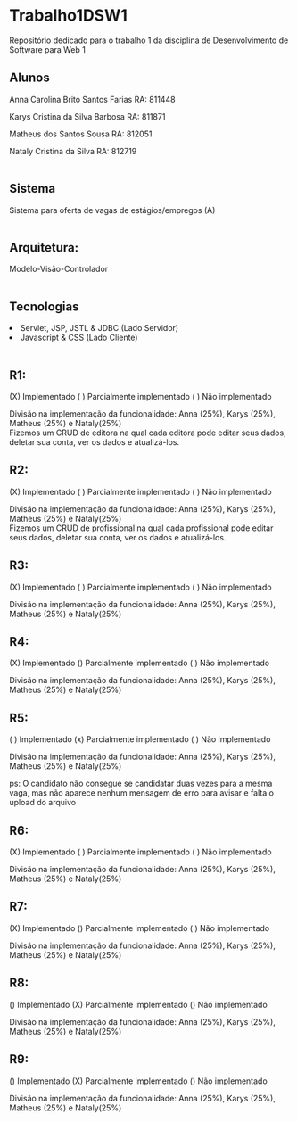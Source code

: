 # Trabalho1DSW1
Repositório dedicado para o trabalho 1 da disciplina de Desenvolvimento de Software para Web 1

<h2>Alunos </h2> 

Anna Carolina Brito Santos Farias RA: 811448 <br />

Karys Cristina da Silva Barbosa  RA: 811871 <br />

Matheus dos Santos Sousa RA: 812051 <br />

Nataly Cristina da Silva RA: 812719 <br /><br />

<h2> Sistema </h2>
Sistema para oferta de vagas de estágios/empregos (A)<br /><br />

<h2> Arquitetura: </h2>
Modelo-Visão-Controlador<br /><br />

<h2> Tecnologias </h2>
<li>Servlet, JSP,  JSTL & JDBC (Lado Servidor)</li>
<li>Javascript & CSS (Lado Cliente)</li><br />

<h2>R1:</h2>

(X) Implementado ( ) Parcialmente implementado ( ) Não implementado <br/>

Divisão na implementação da funcionalidade: Anna (25%), Karys (25%), Matheus (25%) e Nataly(25%) <br/>
Fizemos um CRUD de editora na qual cada editora pode editar seus dados, deletar sua conta, ver os dados e atualizá-los. <br/>
<h2>R2:</h2>

(X) Implementado ( ) Parcialmente implementado ( ) Não implementado <br/>

Divisão na implementação da funcionalidade: Anna (25%), Karys (25%), Matheus (25%) e Nataly(25%) <br/>
Fizemos um CRUD de profissional na qual cada profissional pode editar seus dados, deletar sua conta, ver os dados e atualizá-los. <br/>

<h2>R3:</h2>

(X) Implementado ( ) Parcialmente implementado ( ) Não implementado <br/>

Divisão na implementação da funcionalidade: Anna (25%), Karys (25%), Matheus (25%) e Nataly(25%) <br/>


<h2>R4:</h2>

(X) Implementado () Parcialmente implementado ( ) Não implementado <br/>

Divisão na implementação da funcionalidade: Anna (25%), Karys (25%), Matheus (25%) e Nataly(25%) <br/>

<h2>R5:</h2>

( ) Implementado (x) Parcialmente implementado ( ) Não implementado <br/>

Divisão na implementação da funcionalidade: Anna (25%), Karys (25%), Matheus (25%) e Nataly(25%) <br/>

ps: O candidato não consegue se candidatar duas vezes para a mesma vaga, mas não aparece nenhum mensagem de erro para avisar 
e falta o upload do arquivo

<h2>R6:</h2>

(X) Implementado ( ) Parcialmente implementado ( ) Não implementado <br/>

Divisão na implementação da funcionalidade: Anna (25%), Karys (25%), Matheus (25%) e Nataly(25%) <br/>


<h2>R7:</h2>

(X) Implementado () Parcialmente implementado ( ) Não implementado <br/>

Divisão na implementação da funcionalidade: Anna (25%), Karys (25%), Matheus (25%) e Nataly(25%) <br/> 

<h2>R8:</h2>

() Implementado (X) Parcialmente implementado () Não implementado <br/>

Divisão na implementação da funcionalidade: Anna (25%), Karys (25%), Matheus (25%) e Nataly(25%) <br/> 

<h2>R9:</h2>

() Implementado (X) Parcialmente implementado () Não implementado <br/>

Divisão na implementação da funcionalidade: Anna (25%), Karys (25%), Matheus (25%) e Nataly(25%) <br/>
